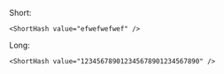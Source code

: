 Short:

    <ShortHash value="efwefwefwef" />

Long:

    <ShortHash value="123456789012345678901234567890" />